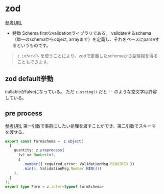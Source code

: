 # zod

[参考URL](https://zenn.dev/ynakamura/articles/65d58863563fbc)

- 特徴
Schema firstなvalidationライブラリである。
validateするschema（単一のschemaからobject, arrayまで）を定義し、それをベースにparseするというものです。

>`z.infer<T>` を使うことにより、zodで定義したschemaから型情報を得ることもできます。

## zod default挙動

nullableがfalseになっている。
ただ `z.string()` だと `''` のような空文字は許容している。

## pre process

[参考URL](https://zenn.dev/nicopin/articles/e5cb871cd456eb)
第一引数で事前にしたい処理を渡すことができ、第二引数でスキーマを渡せる。

```ts
export const formSchema =　z.object(
  {
    quantity: z.preprocess(
      (v) => Number(v),
      z
        .number({ required_error: ValidationMsg.REQUIRED })
        .min(4, ValidationMsg.Number.MIN(4))
    ),
  }
);
export type Form = z.infer<typeof formSchema>
```
